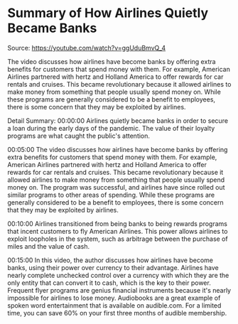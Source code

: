 # Summary of How Airlines Quietly Became Banks

Source: https://youtube.com/watch?v=ggUduBmvQ_4

The video discusses how airlines have become banks by offering extra benefits for customers that spend money with them. For example, American Airlines partnered with hertz and Holland America to offer rewards for car rentals and cruises. This became revolutionary because it allowed airlines to make money from something that people usually spend money on. While these programs are generally considered to be a benefit to employees, there is some concern that they may be exploited by airlines.

Detail Summary: 
00:00:00
Airlines quietly became banks in order to secure a loan during the early days of the pandemic. The value of their loyalty programs are what caught the public's attention.

00:05:00
The video discusses how airlines have become banks by offering extra benefits for customers that spend money with them. For example, American Airlines partnered with hertz and Holland America to offer rewards for car rentals and cruises. This became revolutionary because it allowed airlines to make money from something that people usually spend money on. The program was successful, and airlines have since rolled out similar programs to other areas of spending. While these programs are generally considered to be a benefit to employees, there is some concern that they may be exploited by airlines.

00:10:00
Airlines transitioned from being banks to being rewards programs that incent customers to fly American Airlines. This power allows airlines to exploit loopholes in the system, such as arbitrage between the purchase of miles and the value of cash.

00:15:00
In this video, the author discusses how airlines have become banks, using their power over currency to their advantage. Airlines have nearly complete unchecked control over a currency with which they are the only entity that can convert it to cash, which is the key to their power. Frequent flyer programs are genius financial instruments because it's nearly impossible for airlines to lose money. Audiobooks are a great example of spoken word entertainment that is available on audible.com. For a limited time, you can save 60% on your first three months of audible membership.

